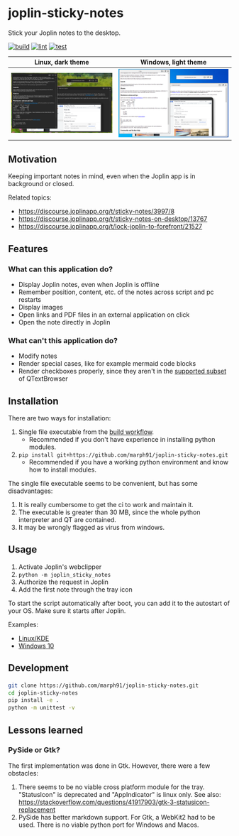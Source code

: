 # joplin-sticky-notes

Stick your Joplin notes to the desktop.

[![build](https://github.com/marph91/joplin-sticky-notes/actions/workflows/build.yml/badge.svg)](https://github.com/marph91/joplin-sticky-notes/actions/workflows/build.yml)
[![lint](https://github.com/marph91/joplin-sticky-notes/actions/workflows/lint.yml/badge.svg)](https://github.com/marph91/joplin-sticky-notes/actions/workflows/lint.yml)
[![test](https://github.com/marph91/joplin-sticky-notes/actions/workflows/test.yml/badge.svg)](https://github.com/marph91/joplin-sticky-notes/actions/workflows/test.yml)

| Linux, dark theme | Windows, light theme |
| - | - |
| ![example_linux_dark_theme.png](img/example_linux_dark_theme.png) | ![example_windows_light_theme.png](img/example_windows_light_theme.png) |

## Motivation

Keeping important notes in mind, even when the Joplin app is in background or closed.

Related topics:

- <https://discourse.joplinapp.org/t/sticky-notes/3997/8>
- <https://discourse.joplinapp.org/t/sticky-notes-on-desktop/13767>
- <https://discourse.joplinapp.org/t/lock-joplin-to-forefront/21527>

## Features

### What can this application do?

- Display Joplin notes, even when Joplin is offline
- Remember position, content, etc. of the notes across script and pc restarts
- Display images
- Open links and PDF files in an external application on click
- Open the note directly in Joplin

### What can't this application do?

- Modify notes
- Render special cases, like for example mermaid code blocks
- Render checkboxes properly, since they aren't in the [supported subset](https://doc.qt.io/qt-6/richtext-html-subset.html) of QTextBrowser

## Installation

There are two ways for installation:

1. Single file executable from the [build workflow](https://github.com/marph91/joplin-sticky-notes/actions/workflows/build.yml).
   - Recommended if you don't have experience in installing python modules.
2. `pip install git+https://github.com/marph91/joplin-sticky-notes.git`
   - Recommended if you have a working python environment and know how to install modules.

The single file executable seems to be convenient, but has some disadvantages:

1. It is really cumbersome to get the ci to work and maintain it.
2. The executable is greater than 30 MB, since the whole python interpreter and QT are contained.
3. It may be wrongly flagged as virus from windows.

## Usage

1. Activate Joplin's webclipper
2. `python -m joplin_sticky_notes`
3. Authorize the request in Joplin
4. Add the first note through the tray icon

To start the script automatically after boot, you can add it to the autostart of your OS. Make sure it starts after Joplin.

Examples:

- [Linux/KDE](integration/joplin-sticky-notes.desktop)
- [Windows 10](integration/joplin-sticky-notes.vbs)

## Development

```sh
git clone https://github.com/marph91/joplin-sticky-notes.git
cd joplin-sticky-notes
pip install -e .
python -m unittest -v
```

## Lessons learned

### PySide or Gtk?

The first implementation was done in Gtk. However, there were a few obstacles:

1. There seems to be no viable cross platform module for the tray. "StatusIcon" is deprecated and "AppIndicator" is linux only. See also: <https://stackoverflow.com/questions/41917903/gtk-3-statusicon-replacement>
2. PySide has better markdown support. For Gtk, a WebKit2 had to be used. There is no viable python port for Windows and Macos.
